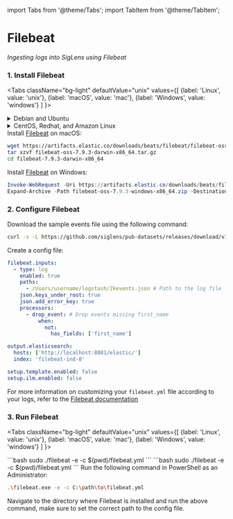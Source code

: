 import Tabs from '@theme/Tabs';
import TabItem from '@theme/TabItem';

# Filebeat

_Ingesting logs into SigLens using Filebeat_

### 1. Install Filebeat

<Tabs
  className="bg-light"
  defaultValue="unix"
  values={[
    {label: 'Linux', value: 'unix'},
    {label: 'macOS', value: 'mac'},
    {label: 'Windows', value: 'windows'}
  ]
}>

<TabItem value="unix">

<details>
<summary>Debian and Ubuntu</summary>

Install <a href="https://www.elastic.co/guide/en/beats/filebeat/7.9/filebeat-installation-configuration.html" target="_blank">Filebeat<i class="fas fa-external-link-alt"></i></a> on Debian and Ubuntu:

```bash
wget https://artifacts.elastic.co/downloads/beats/filebeat/filebeat-oss-7.9.3-amd64.deb
sudo dpkg -i filebeat-oss-7.9.3-amd64.deb
```
</details>

<details>
<summary>CentOS, Redhat, and Amazon Linux</summary>

Install <a href="https://www.elastic.co/guide/en/beats/filebeat/7.9/filebeat-installation-configuration.html" target="_blank">Filebeat<i class="fas fa-external-link-alt"></i></a> on CentOS, Redhat, and Amazon Linux:

```bash
wget https://artifacts.elastic.co/downloads/beats/filebeat/filebeat-oss-7.9.3-x86_64.rpm
sudo rpm -ivh filebeat-oss-7.9.3-x86_64.rpm
```
</details>
</TabItem>
<TabItem value="mac">
Install <a href="https://www.elastic.co/guide/en/beats/filebeat/7.9/filebeat-installation-configuration.html" target="_blank">Filebeat<i class="fas fa-external-link-alt"></i></a> on macOS:

```bash
wget https://artifacts.elastic.co/downloads/beats/filebeat/filebeat-oss-7.9.3-darwin-x86_64.tar.gz
tar xzvf filebeat-oss-7.9.3-darwin-x86_64.tar.gz
cd filebeat-7.9.3-darwin-x86_64
```
</TabItem>
<TabItem value="windows">

Install <a href="https://www.elastic.co/guide/en/beats/filebeat/7.9/filebeat-installation-configuration.html" target="_blank">Filebeat<i class="fas fa-external-link-alt"></i></a> on Windows:

```powershell
Invoke-WebRequest -Uri https://artifacts.elastic.co/downloads/beats/filebeat/filebeat-oss-7.9.3-windows-x86_64.zip -OutFile filebeat-oss-7.9.3-windows-x86_64.zip
Expand-Archive -Path filebeat-oss-7.9.3-windows-x86_64.zip -DestinationPath C:\Program Files\
```
</TabItem>

</Tabs>

### 2. Configure Filebeat

Download the sample events file using the following command:
```bash
curl -s -L https://github.com/siglens/pub-datasets/releases/download/v1.0.0/2kevents.json.tar.gz -o 2kevents.json.tar.gz && tar -xvf 2kevents.json.tar.gz
```
Create a config file:

```yml title="filebeat.yml"
filebeat.inputs:
  - type: log
    enabled: true
    paths:
      - /Users/username/logstash/2kevents.json # Path to the log file
    json.keys_under_root: true
    json.add_error_key: true
    processors:
      - drop_event: # Drop events missing first_name
          when:
            not:
              has_fields: ['first_name']

output.elasticsearch:
  hosts: ['http://localhost:8081/elastic/']
  index: 'filebeat-ind-0'

setup.template.enabled: false
setup.ilm.enabled: false
```
For more information on customizing your `filebeat.yml` file according to your logs, refer to the [Filebeat documentation](https://www.elastic.co/guide/en/beats/filebeat/current/configuring-howto-filebeat.html)

### 3. Run Filebeat

<Tabs
  className="bg-light"
  defaultValue="unix"
  values={[
    {label: 'Linux', value: 'unix'},
    {label: 'macOS', value: 'mac'},
    {label: 'Windows', value: 'windows'}
  ]
}>

<TabItem value="unix">
```bash
sudo ./filebeat -e -c $(pwd)/filebeat.yml
```
</TabItem>
<TabItem value="mac">
```bash
sudo ./filebeat -e -c $(pwd)/filebeat.yml
```
</TabItem>
<TabItem value="windows">
Run the following command in PowerShell as an Administrator:

```bash
.\filebeat.exe -e -c C:\path\to\filebeat.yml
```
</TabItem>
</Tabs>
Navigate to the directory where Filebeat is installed and run the above command, make sure to set the correct path to the config file.
